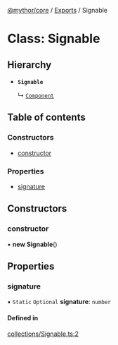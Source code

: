 [@mythor/core](../README.md) / [Exports](../modules.md) / Signable

# Class: Signable

## Hierarchy

- **`Signable`**

  ↳ [`Component`](Component.md)

## Table of contents

### Constructors

- [constructor](Signable.md#constructor)

### Properties

- [signature](Signable.md#signature)

## Constructors

### constructor

• **new Signable**()

## Properties

### signature

▪ `Static` `Optional` **signature**: `number`

#### Defined in

[collections/Signable.ts:2](https://github.com/desaintvincent/mythor/blob/6cabc00/packages/core/src/collections/Signable.ts#L2)
